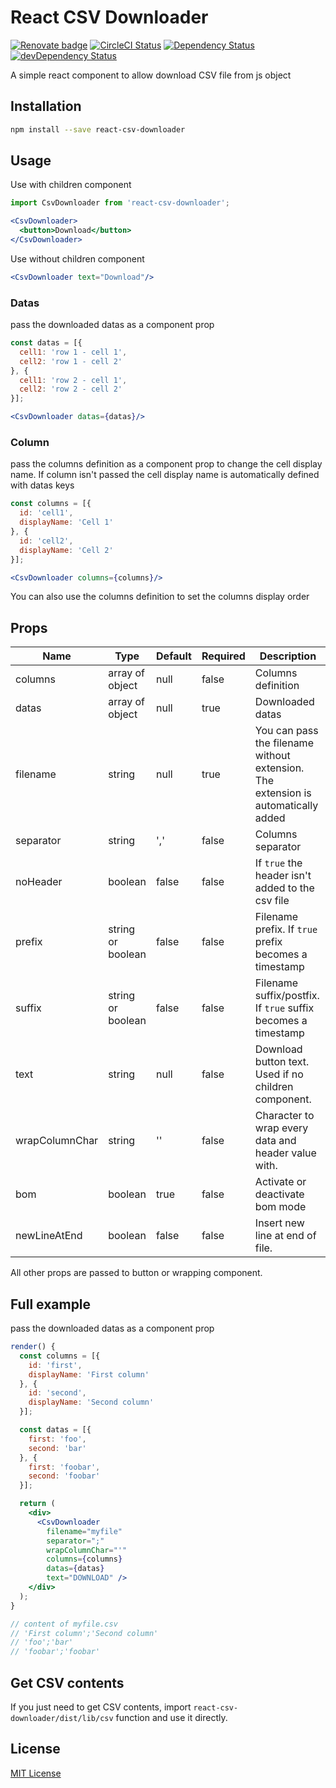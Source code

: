 # React CSV Downloader

[![Renovate badge][renovate-badge]][renovate]
[![CircleCI Status][build-badge]][build]
[![Dependency Status][deps-badge]][deps]
[![devDependency Status][dev-deps-badge]][dev-deps]

A simple react component to allow download CSV file from js object

## Installation

```sh
npm install --save react-csv-downloader
```

## Usage
Use with children component

```jsx
import CsvDownloader from 'react-csv-downloader';

<CsvDownloader>
  <button>Download</button>
</CsvDownloader>
```

Use without children component

```jsx
<CsvDownloader text="Download"/>
```
### Datas
pass the downloaded datas as a component prop

```jsx
const datas = [{
  cell1: 'row 1 - cell 1',
  cell2: 'row 1 - cell 2'
}, {
  cell1: 'row 2 - cell 1',
  cell2: 'row 2 - cell 2'
}];

<CsvDownloader datas={datas}/>
```

### Column
pass the columns definition as a component prop to change the cell display name. If column isn't passed the cell display name is automatically defined with datas keys

```jsx
const columns = [{
  id: 'cell1',
  displayName: 'Cell 1'
}, {
  id: 'cell2',
  displayName: 'Cell 2'
}];

<CsvDownloader columns={columns}/>
```

You can also use the columns definition to set the columns display order

## Props
| Name          	| Type              	| Default 	| Required 	| Description                                                                       	|
|---------------	|-------------------	|---------	|----------	|-----------------------------------------------------------------------------------	|
| columns       	| array of object   	| null    	|   false  	| Columns definition                                                                	|
| datas         	| array of object   	| null    	|   true   	| Downloaded datas                                                                  	|
| filename      	| string            	| null    	|   true   	| You can pass the filename without extension. The extension is automatically added 	|
| separator     	| string            	| ','     	|   false  	| Columns separator                                                                 	|
| noHeader      	| boolean           	| false   	|   false  	| If `true` the header isn't added to the csv file                                  	|
| prefix        	| string or boolean 	| false   	|   false  	| Filename prefix. If `true` prefix becomes a timestamp                             	|
| suffix        	| string or boolean 	| false   	|   false  	| Filename suffix/postfix. If `true` suffix becomes a timestamp                     	|
| text          	| string            	| null    	|   false  	| Download button text. Used if no children component.                              	|
| wrapColumnChar	| string            	| ''      	|   false  	| Character to wrap every data and header value with.                               	|
| bom           	| boolean           	| true    	|   false  	| Activate or deactivate bom mode                                                   	|
| newLineAtEnd  	| boolean           	| false   	|   false  	| Insert new line at end of file.                                                   	|

All other props are passed to button or wrapping component.

## Full example
pass the downloaded datas as a component prop

```jsx
render() {
  const columns = [{
    id: 'first',
    displayName: 'First column'
  }, {
    id: 'second',
    displayName: 'Second column'
  }];

  const datas = [{
    first: 'foo',
    second: 'bar'
  }, {
    first: 'foobar',
    second: 'foobar'
  }];

  return (
    <div>
      <CsvDownloader
        filename="myfile"
        separator=";"
        wrapColumnChar="'"
        columns={columns}
        datas={datas}
        text="DOWNLOAD" />
    </div>
  );
}

// content of myfile.csv
// 'First column';'Second column'
// 'foo';'bar'
// 'foobar';'foobar'
```

## Get CSV contents

If you just need to get CSV contents, import `react-csv-downloader/dist/lib/csv` function and use it directly.

## License

[MIT License](http://opensource.org/licenses/MIT)

[renovate-badge]: https://img.shields.io/badge/renovate-enabled-brightgreen.svg
[renovate]: https://renovatebot.com/

[build-badge]: https://circleci.com/gh/dolezel/react-csv-downloader.svg?style=svg
[build]: https://circleci.com/gh/dolezel/workflows/react-csv-downloader

[deps-badge]: https://david-dm.org/dolezel/react-csv-downloader.svg
[deps]: https://david-dm.org/dolezel/react-csv-downloader

[dev-deps-badge]: https://david-dm.org/dolezel/react-csv-downloader/dev-status.svg
[dev-deps]: https://david-dm.org/dolezel/react-csv-downloader#info=devDependencies
